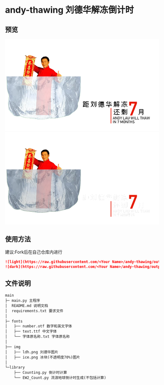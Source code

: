 # andy-thawing 刘德华解冻倒计时
## 预览
![light](https://raw.githubusercontent.com/Enigma-Soul/andy-thawing/output/light.png)
![dark](https://raw.githubusercontent.com/Enigma-Soul/andy-thawing/output/dark.png)

## 使用方法
建议:Fork后在自己仓库内进行

```markdown
![light](https://raw.githubusercontent.com/<Your Name>/andy-thawing/output/light.png)
![dark](https://raw.githubusercontent.com/<Your Name>/andy-thawing/output/dark.png)
```

## 文件说明
``` markdown
main
├─ main.py 主程序
│  README.md 说明文档
│  requirements.txt 要求文件
│
├─ fonts
│   ├── number.otf 数字和英文字体
│   ├── text.ttf 中文字体
│   └── 字体原名称.txt 字体原名称
│
├── img
│   ├── ldh.png 刘德华图片
│   ├── ice.png 冰块(不透明度70%)图片
│
└─library
    ├── Counting.py 倒计时计算
    └── EW2_Count.py 流浪地球倒计时生成(不包括计算)
```

